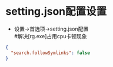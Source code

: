 # setting.json配置设置
* 设置->首选项->setting.json配置  
#解决[rg.exe]占用cpu卡顿现象
```json
{
  "search.followSymlinks": false
}
```

